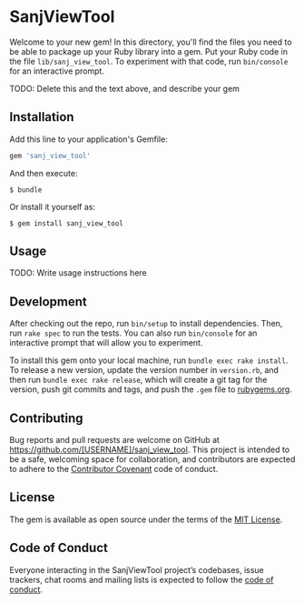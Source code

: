 # SanjViewTool

Welcome to your new gem! In this directory, you'll find the files you need to be able to package up your Ruby library into a gem. Put your Ruby code in the file `lib/sanj_view_tool`. To experiment with that code, run `bin/console` for an interactive prompt.

TODO: Delete this and the text above, and describe your gem

## Installation

Add this line to your application's Gemfile:

```ruby
gem 'sanj_view_tool'
```

And then execute:

    $ bundle

Or install it yourself as:

    $ gem install sanj_view_tool

## Usage

TODO: Write usage instructions here

## Development

After checking out the repo, run `bin/setup` to install dependencies. Then, run `rake spec` to run the tests. You can also run `bin/console` for an interactive prompt that will allow you to experiment.

To install this gem onto your local machine, run `bundle exec rake install`. To release a new version, update the version number in `version.rb`, and then run `bundle exec rake release`, which will create a git tag for the version, push git commits and tags, and push the `.gem` file to [rubygems.org](https://rubygems.org).

## Contributing

Bug reports and pull requests are welcome on GitHub at https://github.com/[USERNAME]/sanj_view_tool. This project is intended to be a safe, welcoming space for collaboration, and contributors are expected to adhere to the [Contributor Covenant](http://contributor-covenant.org) code of conduct.

## License

The gem is available as open source under the terms of the [MIT License](https://opensource.org/licenses/MIT).

## Code of Conduct

Everyone interacting in the SanjViewTool project’s codebases, issue trackers, chat rooms and mailing lists is expected to follow the [code of conduct](https://github.com/[USERNAME]/sanj_view_tool/blob/master/CODE_OF_CONDUCT.md).
